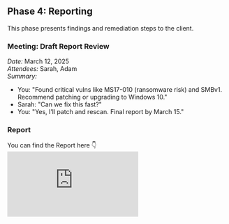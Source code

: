 ## Phase 4: Reporting

This phase presents findings and remediation steps to the client.

### Meeting: Draft Report Review
*Date:* March 12, 2025  
*Attendees:* Sarah, Adam  
*Summary:*  
- You: "Found critical vulns like MS17-010 (ransomware risk) and SMBv1. Recommend patching or upgrading to Windows 10."  
- Sarah: "Can we fix this fast?"  
- You: "Yes, I’ll patch and rescan. Final report by March 15."  

### Report
You can find the Report here :point_down:
![Vulnerability Assessment Report](https://github.com/mohamedshibil/SecureSphere-Assessment/blob/main/Network-Vulnerability-Assessment-Report-SecureSphere.pdf)

